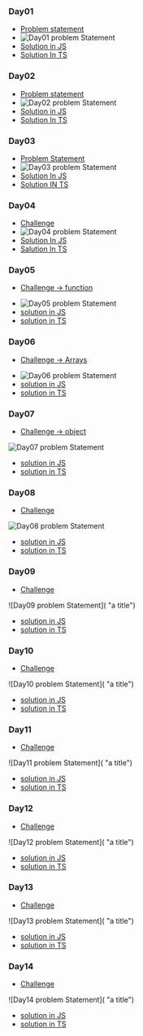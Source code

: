 ### Day01 
- [Problem statement](https://courses.chaicode.com/learn/home/30-days-of-Javascript-challenge/30-days-javascript-challenge/section/515627/lesson/3196994)
- ![Day01 problem Statement](https://github.com/fThAbhishek-Pandey/30-Days-JS-TS-challenge/blob/main/assets/Day01%20Variable%20and%20data%20type%20.png "variable and data type")
- [Solution in JS](https://github.com/fThAbhishek-Pandey/30-Days-JS-TS-challenge/blob/main/Day2/operator.js)
- [Solution In TS]()
### Day02
- [Problem statement](https://courses.chaicode.com/learn/home/30-days-of-Javascript-challenge/30-days-javascript-challenge/section/515627/lesson/3197073)
- ![Day02 problem Statement](https://github.com/fThAbhishek-Pandey/30-Days-JS-TS-challenge/blob/main/assets/Day02%20operator.png "operater")
- [Solution in JS](https://github.com/fThAbhishek-Pandey/30-Days-JS-TS-challenge/blob/main/Day2/operator.js)
- [Solution In TS]()
### Day03 
- [Problem Statement](https://courses.chaicode.com/learn/home/30-days-of-Javascript-challenge/30-days-javascript-challenge/section/515627/lesson/3197081)
- ![Day03 problem Statement](https://github.com/fThAbhishek-Pandey/30-Days-JS-TS-challenge/blob/main/assets/Day03%20controle%20Structure.png "Control structure")
- [Solution In JS](https://github.com/fThAbhishek-Pandey/30-Days-JS-TS-challenge/blob/main/Day3/control.js)
- [Solution IN TS]()
### Day04 
- [Challenge](https://courses.chaicode.com/learn/home/30-days-of-Javascript-challenge/30-days-javascript-challenge/section/515627/lesson/3197093)
- ![Day04 problem Statement](https://github.com/fThAbhishek-Pandey/30-Days-JS-TS-challenge/blob/main/assets/Day04%20Loops.png "Loops")
- [Solution In JS](https://github.com/fThAbhishek-Pandey/30-Days-JS-TS-challenge/tree/main/Day04)
- [Salution In TS]()
### Day05
- [Challenge -> function](https://courses.chaicode.com/learn/home/30-days-of-Javascript-challenge/30-days-javascript-challenge/section/515627/lesson/3197105)
<!-- - challenge img  -->

- ![Day05 problem Statement](https://github.com/fThAbhishek-Pandey/30-Days-JS-TS-challenge/blob/main/assets/Day05%20function.png "Function")
- [solution in JS](https://github.com/fThAbhishek-Pandey/30-Days-JS-TS-challenge/blob/main/Day05/function.js)
- [solution in TS]()

### Day06
- [Challenge -> Arrays](https://courses.chaicode.com/learn/home/30-days-of-Javascript-challenge/30-days-javascript-challenge/section/515627/lesson/3197124)
<!-- - challenge img  -->
- ![Day06 problem Statement](https://github.com/fThAbhishek-Pandey/30-Days-JS-TS-challenge/blob/main/assets/Day06%20Arrays.png "Arrays")
- [solution in JS](https://github.com/fThAbhishek-Pandey/30-Days-JS-TS-challenge/blob/main/Day06/array.js)
- [solution in TS]()

### Day07 
- [Challenge -> object](https://courses.chaicode.com/learn/home/30-days-of-Javascript-challenge/30-days-javascript-challenge/section/515627/lesson/3197138)
<!-- - challenge img  -->
![Day07 problem Statement](https://github.com/fThAbhishek-Pandey/30-Days-JS-TS-challenge/blob/main/assets/Day07%20Objects.png "Objects")
- [solution in JS](https://github.com/fThAbhishek-Pandey/30-Days-JS-TS-challenge/blob/main/Day07/object.js)
- [solution in TS]()
### Day08
- [Challenge](https://courses.chaicode.com/learn/home/30-days-of-Javascript-challenge/30-days-javascript-challenge/section/515627/lesson/3197148)
<!-- - challenge img  -->
![Day08 problem Statement](https://github.com/fThAbhishek-Pandey/30-Days-JS-TS-challenge/blob/main/assets/Day08%20ES%5E%20feature.png "a title")
- [solution in JS](https://github.com/fThAbhishek-Pandey/30-Days-JS-TS-challenge/blob/main/Day08/ES6feature.js)
- [solution in TS]()

### Day09
- [Challenge]()
<!-- - challenge img  -->
![Day09 problem Statement]( "a title")
- [solution in JS]()
- [solution in TS]()
### Day10
- [Challenge]()
<!-- - challenge img  -->
![Day10 problem Statement]( "a title")
- [solution in JS]()
- [solution in TS]()

### Day11
- [Challenge]()
<!-- - challenge img  -->
![Day11 problem Statement]( "a title")
- [solution in JS]()
- [solution in TS]()
### Day12
- [Challenge]()
<!-- - challenge img  -->
![Day12 problem Statement]( "a title")
- [solution in JS]()
- [solution in TS]()
### Day13
- [Challenge]()
<!-- - challenge img  -->
![Day13 problem Statement]( "a title")
- [solution in JS]()
- [solution in TS]()
### Day14
- [Challenge]()
<!-- - challenge img  -->
![Day14 problem Statement]( "a title")
- [solution in JS]()
- [solution in TS]()

